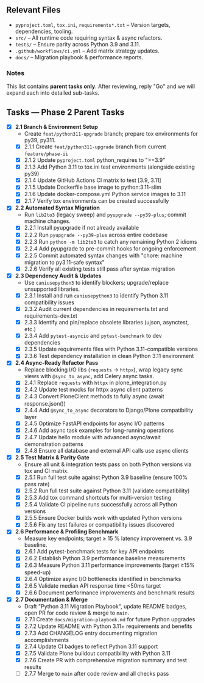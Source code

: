 ## Relevant Files

- `pyproject.toml`, `tox.ini`, `requirements*.txt` – Version targets, dependencies, tooling.
- `src/` – All runtime code requiring syntax & async refactors.
- `tests/` – Ensure parity across Python 3.9 and 3.11.
- `.github/workflows/ci.yml` – Add matrix strategy updates.
- `docs/` – Migration playbook & performance reports.

### Notes

This list contains **parent tasks only**. After reviewing, reply "Go" and we will expand each into detailed sub-tasks.

## Tasks — Phase 2 Parent Tasks

- [x] **2.1 Branch & Environment Setup**
  - Create `feat/python311-upgrade` branch; prepare tox environments for py39, py311.
  - [x] 2.1.1 Create `feat/python311-upgrade` branch from current `feature/phase-ii`
  - [x] 2.1.2 Update `pyproject.toml` python_requires to ">=3.9"
  - [x] 2.1.3 Add Python 3.11 to tox.ini test environments (alongside existing py39)
  - [x] 2.1.4 Update GitHub Actions CI matrix to test [3.9, 3.11]
  - [x] 2.1.5 Update Dockerfile base image to python:3.11-slim
  - [x] 2.1.6 Update docker-compose.yml Python service images to 3.11
  - [x] 2.1.7 Verify tox environments can be created successfully

- [x] **2.2 Automated Syntax Migration**
  - Run `lib2to3` (legacy sweep) and `pyupgrade --py39-plus`; commit machine changes.
  - [x] 2.2.1 Install pyupgrade if not already available
  - [x] 2.2.2 Run `pyupgrade --py39-plus` across entire codebase
  - [x] 2.2.3 Run `python -m lib2to3` to catch any remaining Python 2 idioms
  - [x] 2.2.4 Add pyupgrade to pre-commit hooks for ongoing enforcement
  - [x] 2.2.5 Commit automated syntax changes with "chore: machine migration to py3.11-safe syntax"
  - [x] 2.2.6 Verify all existing tests still pass after syntax migration

- [x] **2.3 Dependency Audit & Updates**
  - Use `caniusepython3` to identify blockers; upgrade/replace unsupported libraries.
  - [x] 2.3.1 Install and run `caniusepython3` to identify Python 3.11 compatibility issues
  - [x] 2.3.2 Audit current dependencies in requirements.txt and requirements-dev.txt
  - [x] 2.3.3 Identify and pin/replace obsolete libraries (ujson, asynctest, etc.)
  - [x] 2.3.4 Add `pytest-asyncio` and `pytest-benchmark` to dev dependencies
  - [x] 2.3.5 Update requirements files with Python 3.11-compatible versions
  - [x] 2.3.6 Test dependency installation in clean Python 3.11 environment

- [x] **2.4 Async-Ready Refactor Pass**
  - Replace blocking I/O libs (`requests` → `httpx`), wrap legacy sync views with `@sync_to_async`, add Celery async tasks.
  - [x] 2.4.1 Replace `requests` with `httpx` in plone_integration.py
  - [x] 2.4.2 Update test mocks for httpx async client patterns
  - [x] 2.4.3 Convert PloneClient methods to fully async (await response.json())
  - [x] 2.4.4 Add `@sync_to_async` decorators to Django/Plone compatibility layer
  - [x] 2.4.5 Optimize FastAPI endpoints for async I/O patterns
  - [x] 2.4.6 Add async task examples for long-running operations
  - [x] 2.4.7 Update hello module with advanced async/await demonstration patterns
  - [x] 2.4.8 Ensure all database and external API calls use async clients

- [x] **2.5 Test Matrix & Parity Gate**
  - Ensure all unit & integration tests pass on both Python versions via tox and CI matrix.
  - [x] 2.5.1 Run full test suite against Python 3.9 baseline (ensure 100% pass rate)
  - [x] 2.5.2 Run full test suite against Python 3.11 (validate compatibility)
  - [x] 2.5.3 Add tox command shortcuts for multi-version testing
  - [x] 2.5.4 Validate CI pipeline runs successfully across all Python versions
  - [x] 2.5.5 Ensure Docker builds work with updated Python versions
  - [x] 2.5.6 Fix any test failures or compatibility issues discovered

- [x] **2.6 Performance & Profiling Benchmark**
  - Measure key endpoints; target ≥ 15 % latency improvement vs. 3.9 baseline.
  - [x] 2.6.1 Add pytest-benchmark tests for key API endpoints
  - [x] 2.6.2 Establish Python 3.9 performance baseline measurements
  - [x] 2.6.3 Measure Python 3.11 performance improvements (target ≥15% speed-up)
  - [x] 2.6.4 Optimize async I/O bottlenecks identified in benchmarks
  - [x] 2.6.5 Validate median API response time <50ms target
  - [x] 2.6.6 Document performance improvements and benchmark results

- [x] **2.7 Documentation & Merge**
  - Draft "Python 3.11 Migration Playbook", update README badges, open PR for code review & merge to `main`.
  - [x] 2.7.1 Create `docs/migration-playbook.md` for future Python upgrades
  - [x] 2.7.2 Update README with Python 3.11+ requirements and benefits
  - [x] 2.7.3 Add CHANGELOG entry documenting migration accomplishments
  - [x] 2.7.4 Update CI badges to reflect Python 3.11 support
  - [x] 2.7.5 Validate Plone buildout compatibility with Python 3.11
  - [x] 2.7.6 Create PR with comprehensive migration summary and test results
  - [ ] 2.7.7 Merge to `main` after code review and all checks pass
